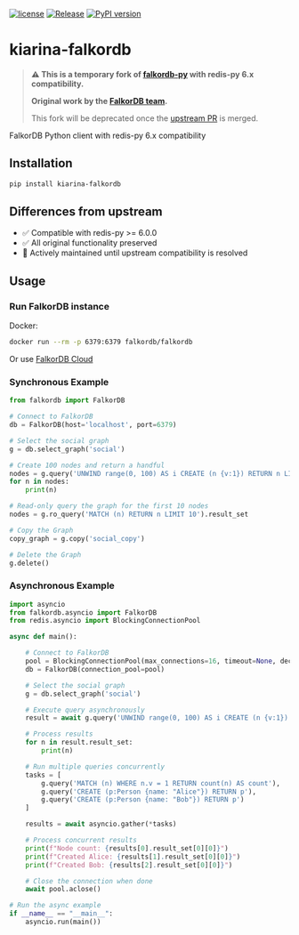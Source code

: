 [![license](https://img.shields.io/github/license/kiarina/falkordb-py.svg)](https://github.com/kiarina/falkordb-py)
[![Release](https://img.shields.io/github/release/kiarina/falkordb-py.svg)](https://github.com/kiarina/falkordb-py/releases/latest)
[![PyPI version](https://badge.fury.io/py/kiarina-falkordb.svg)](https://badge.fury.io/py/kiarina-falkordb)

# kiarina-falkordb

> **⚠️ This is a temporary fork of [falkordb-py](https://github.com/FalkorDB/falkordb-py) with redis-py 6.x compatibility.**
>
> **Original work by the [FalkorDB team](https://github.com/FalkorDB/falkordb-py).**
>
> This fork will be deprecated once the [upstream PR](https://github.com/FalkorDB/falkordb-py/pull/123) is merged.

FalkorDB Python client with redis-py 6.x compatibility

## Installation
```sh
pip install kiarina-falkordb
```

## Differences from upstream

- ✅ Compatible with redis-py >= 6.0.0
- ✅ All original functionality preserved
- 🔄 Actively maintained until upstream compatibility is resolved

## Usage

### Run FalkorDB instance
Docker:
```sh
docker run --rm -p 6379:6379 falkordb/falkordb
```
Or use [FalkorDB Cloud](https://app.falkordb.cloud)

### Synchronous Example

```python
from falkordb import FalkorDB

# Connect to FalkorDB
db = FalkorDB(host='localhost', port=6379)

# Select the social graph
g = db.select_graph('social')

# Create 100 nodes and return a handful
nodes = g.query('UNWIND range(0, 100) AS i CREATE (n {v:1}) RETURN n LIMIT 10').result_set
for n in nodes:
    print(n)

# Read-only query the graph for the first 10 nodes
nodes = g.ro_query('MATCH (n) RETURN n LIMIT 10').result_set

# Copy the Graph
copy_graph = g.copy('social_copy')

# Delete the Graph
g.delete()
```

### Asynchronous Example

```python
import asyncio
from falkordb.asyncio import FalkorDB
from redis.asyncio import BlockingConnectionPool

async def main():

    # Connect to FalkorDB
    pool = BlockingConnectionPool(max_connections=16, timeout=None, decode_responses=True)
    db = FalkorDB(connection_pool=pool)

    # Select the social graph
    g = db.select_graph('social')

    # Execute query asynchronously
    result = await g.query('UNWIND range(0, 100) AS i CREATE (n {v:1}) RETURN n LIMIT 10')

    # Process results
    for n in result.result_set:
        print(n)

    # Run multiple queries concurrently
    tasks = [
        g.query('MATCH (n) WHERE n.v = 1 RETURN count(n) AS count'),
        g.query('CREATE (p:Person {name: "Alice"}) RETURN p'),
        g.query('CREATE (p:Person {name: "Bob"}) RETURN p')
    ]

    results = await asyncio.gather(*tasks)

    # Process concurrent results
    print(f"Node count: {results[0].result_set[0][0]}")
    print(f"Created Alice: {results[1].result_set[0][0]}")
    print(f"Created Bob: {results[2].result_set[0][0]}")

    # Close the connection when done
    await pool.aclose()

# Run the async example
if __name__ == "__main__":
    asyncio.run(main())
```
